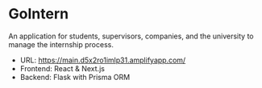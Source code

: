# GoIntern
An application for students, supervisors, companies, and the university to manage the internship process.
- URL: https://main.d5x2ro1imlp31.amplifyapp.com/
- Frontend: React & Next.js
- Backend: Flask with Prisma ORM